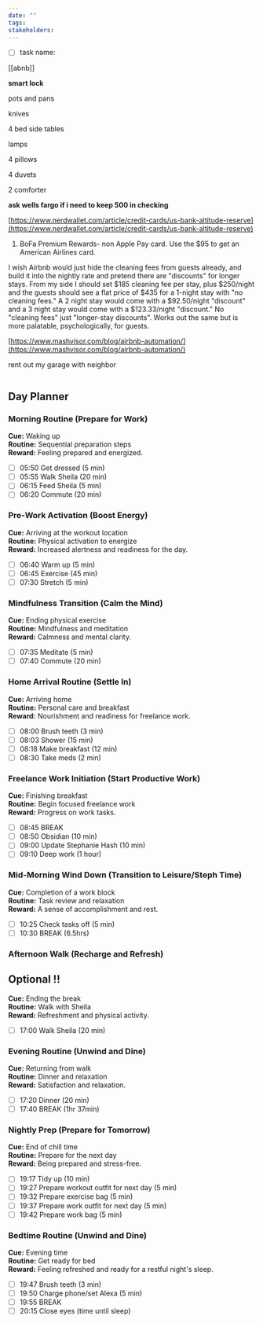 ```yaml
---
date: ""
tags: 
stakeholders:
---
```

  

- [ ] task name:

[[abnb]]
  


**smart lock**

pots and pans

knives

4 bed side tables

lamps

4 pillows

4 duvets

2 comforter

  

**ask wells fargo if i need to keep 500 in checking**

  

[https://www.nerdwallet.com/article/credit-cards/us-bank-altitude-reserve](https://www.nerdwallet.com/article/credit-cards/us-bank-altitude-reserve)

  

1. BoFa Premium Rewards- non Apple Pay card. Use the $95 to get an American Airlines card.

  

  

I wish Airbnb would just hide the cleaning fees from guests already, and build it into the nightly rate and pretend there are "discounts" for longer stays. From my side I should set $185 cleaning fee per stay, plus $250/night and the guests should see a flat price of $435 for a 1-night stay with "no cleaning fees." A 2 night stay would come with a $92.50/night "discount" and a 3 night stay would come with a $123.33/night "discount." No "cleaning fees" just "longer-stay discounts". Works out the same but is more palatable, psychologically, for guests.

  

  

  

[https://www.mashvisor.com/blog/airbnb-automation/](https://www.mashvisor.com/blog/airbnb-automation/)

  

rent out my garage with neighbor
```simple-time-tracker

```


  
  

## Day Planner


### Morning Routine (Prepare for Work)

  **Cue:** Waking up  
  **Routine:** Sequential preparation steps  
  **Reward:** Feeling prepared and energized.  

  - [ ] 05:50 Get dressed (5 min)
  - [ ] 05:55 Walk Sheila (20 min)
  - [ ] 06:15 Feed Sheila (5 min)
  - [ ] 06:20 Commute (20 min)

### Pre-Work Activation (Boost Energy)

  **Cue:** Arriving at the workout location  
  **Routine:** Physical activation to energize  
  **Reward:** Increased alertness and readiness for the day.  

  - [ ] 06:40 Warm up (5 min)
  - [ ] 06:45 Exercise (45 min)
  - [ ] 07:30 Stretch (5 min)

### Mindfulness Transition (Calm the Mind)

  **Cue:** Ending physical exercise  
  **Routine:** Mindfulness and meditation  
  **Reward:** Calmness and mental clarity.  

  - [ ] 07:35 Meditate (5 min)
  - [ ] 07:40 Commute (20 min)

### Home Arrival Routine (Settle In)


  **Cue:** Arriving home  
  **Routine:** Personal care and breakfast  
  **Reward:** Nourishment and readiness for freelance work.  

  - [ ] 08:00 Brush teeth (3 min)
  - [ ] 08:03 Shower (15 min)
  - [ ] 08:18 Make breakfast (12 min)
  - [ ] 08:30 Take meds (2 min)

### Freelance Work Initiation (Start Productive Work)

  **Cue:** Finishing breakfast  
  **Routine:** Begin focused freelance work  
  **Reward:** Progress on work tasks.  

  - [ ] 08:45 BREAK
  - [ ] 08:50 Obsidian (10 min)
  - [ ] 09:00 Update Stephanie Hash (10 min)
  - [ ] 09:10 Deep work (1 hour)

### Mid-Morning Wind Down (Transition to Leisure/Steph Time)

  **Cue:** Completion of a work block  
  **Routine:** Task review and relaxation  
  **Reward:** A sense of accomplishment and rest.  

  - [ ] 10:25 Check tasks off (5 min)
  - [ ] 10:30 BREAK (6.5hrs)

### Afternoon Walk (Recharge and Refresh)
## Optional !!

 
  **Cue:** Ending the break  
  **Routine:** Walk with Sheila  
  **Reward:** Refreshment and physical activity.  

  - [ ] 17:00 Walk Sheila (20 min)

### Evening Routine (Unwind and Dine)

  **Cue:** Returning from walk  
  **Routine:** Dinner and relaxation  
  **Reward:** Satisfaction and relaxation.  

  - [ ] 17:20 Dinner (20 min)
  - [ ] 17:40 BREAK (1hr 37min)

### Nightly Prep (Prepare for Tomorrow)

  **Cue:** End of chill time  
  **Routine:** Prepare for the next day  
  **Reward:** Being prepared and stress-free.  

  - [ ] 19:17 Tidy up (10 min)
  - [ ] 19:27 Prepare workout outfit for next day (5 min)
  - [ ] 19:32 Prepare exercise bag (5 min)
  - [ ] 19:37 Prepare work outfit for next day (5 min)
  - [ ] 19:42 Prepare work bag (5 min)

### Bedtime Routine (Unwind and Dine)

  **Cue:** Evening time  
  **Routine:** Get ready for bed  
  **Reward:** Feeling refreshed and ready for a restful night's sleep.  

  - [ ] 19:47 Brush teeth (3 min)
  - [ ] 19:50 Charge phone/set Alexa (5 min)
  - [ ] 19:55 BREAK
  - [ ] 20:15 Close eyes (time until sleep)
